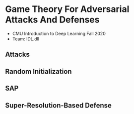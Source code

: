 # Game Theory For Adversarial Attacks And Defenses
- CMU Introduction to Deep Learning Fall 2020
- Team: IDL.dll

## Attacks

## Random Initialization

## SAP

## Super-Resolution-Based Defense
